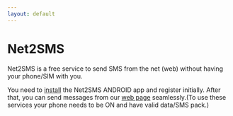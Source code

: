 ```yaml
---
layout: default
---
```


# Net2SMS

Net2SMS is a free service to send SMS from the net (web) without having your phone/SIM with you.

You need to [install](https://drive.google.com/open?id=1BY9HzqFtTCpjGMbcnoll6L_kNEWpmKcf) the Net2SMS ANDROID app and register initially. After that, you can send messages from our [web page](/send) seamlessly.(To use these services your phone needs to be ON and have valid data/SMS pack.)
